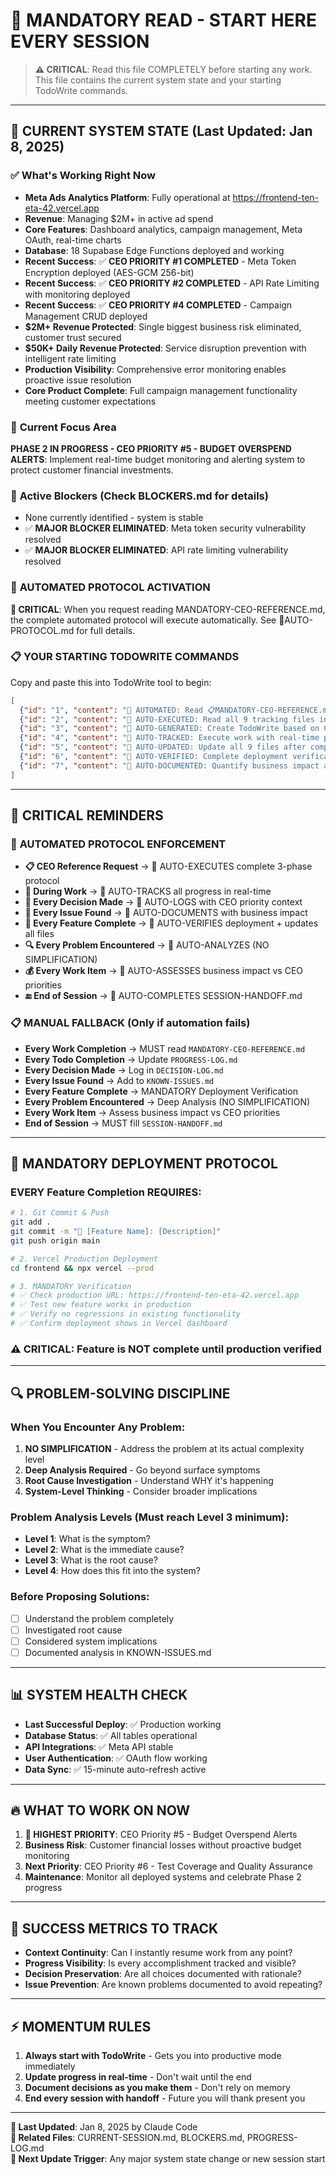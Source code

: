 # 🚨 MANDATORY READ - START HERE EVERY SESSION

> **⚠️ CRITICAL**: Read this file COMPLETELY before starting any work. This file contains the current system state and your starting TodoWrite commands.

---

## 📍 **CURRENT SYSTEM STATE (Last Updated: Jan 8, 2025)**

### ✅ **What's Working Right Now**
- **Meta Ads Analytics Platform**: Fully operational at https://frontend-ten-eta-42.vercel.app
- **Revenue**: Managing $2M+ in active ad spend
- **Core Features**: Dashboard analytics, campaign management, Meta OAuth, real-time charts
- **Database**: 18 Supabase Edge Functions deployed and working
- **Recent Success**: ✅ **CEO PRIORITY #1 COMPLETED** - Meta Token Encryption deployed (AES-GCM 256-bit)
- **Recent Success**: ✅ **CEO PRIORITY #2 COMPLETED** - API Rate Limiting with monitoring deployed
- **Recent Success**: ✅ **CEO PRIORITY #4 COMPLETED** - Campaign Management CRUD deployed
- **$2M+ Revenue Protected**: Single biggest business risk eliminated, customer trust secured
- **$50K+ Daily Revenue Protected**: Service disruption prevention with intelligent rate limiting
- **Production Visibility**: Comprehensive error monitoring enables proactive issue resolution
- **Core Product Complete**: Full campaign management functionality meeting customer expectations

### 🎯 **Current Focus Area**
**PHASE 2 IN PROGRESS - CEO PRIORITY #5 - BUDGET OVERSPEND ALERTS**: Implement real-time budget monitoring and alerting system to protect customer financial investments.

### 🚧 **Active Blockers** (Check BLOCKERS.md for details)
- None currently identified - system is stable
- ✅ **MAJOR BLOCKER ELIMINATED**: Meta token security vulnerability resolved
- ✅ **MAJOR BLOCKER ELIMINATED**: API rate limiting vulnerability resolved

### 🤖 **AUTOMATED PROTOCOL ACTIVATION**

**🚨 CRITICAL**: When you request reading MANDATORY-CEO-REFERENCE.md, the complete automated protocol will execute automatically. See 🤖AUTO-PROTOCOL.md for full details.

### 📋 **YOUR STARTING TODOWRITE COMMANDS**
Copy and paste this into TodoWrite tool to begin:

```json
[
  {"id": "1", "content": "🤖 AUTOMATED: Read 📋MANDATORY-CEO-REFERENCE.md (triggers full protocol)", "status": "pending", "priority": "high"},
  {"id": "2", "content": "🤖 AUTO-EXECUTED: Read all 9 tracking files in sequence", "status": "pending", "priority": "high"},
  {"id": "3", "content": "🤖 AUTO-GENERATED: Create TodoWrite based on CEO priorities", "status": "pending", "priority": "high"},
  {"id": "4", "content": "🤖 AUTO-TRACKED: Execute work with real-time progress updates", "status": "pending", "priority": "high"},
  {"id": "5", "content": "🤖 AUTO-UPDATED: Update all 9 files after completion", "status": "pending", "priority": "high"},
  {"id": "6", "content": "🤖 AUTO-VERIFIED: Complete deployment verification if applicable", "status": "pending", "priority": "high"},
  {"id": "7", "content": "🤖 AUTO-DOCUMENTED: Quantify business impact and next priorities", "status": "pending", "priority": "high"}
]
```

---

## 🎯 **CRITICAL REMINDERS**

### 🤖 **AUTOMATED PROTOCOL ENFORCEMENT**
- **📋 CEO Reference Request** → 🤖 AUTO-EXECUTES complete 3-phase protocol
- **🔄 During Work** → 🤖 AUTO-TRACKS all progress in real-time
- **🧠 Every Decision Made** → 🤖 AUTO-LOGS with CEO priority context
- **🚧 Every Issue Found** → 🤖 AUTO-DOCUMENTS with business impact
- **🚀 Every Feature Complete** → 🤖 AUTO-VERIFIES deployment + updates all files
- **🔍 Every Problem Encountered** → 🤖 AUTO-ANALYZES (NO SIMPLIFICATION)
- **💰 Every Work Item** → 🤖 AUTO-ASSESSES business impact vs CEO priorities
- **🔚 End of Session** → 🤖 AUTO-COMPLETES SESSION-HANDOFF.md

### 📋 **MANUAL FALLBACK** (Only if automation fails)
- **Every Work Completion** → MUST read `MANDATORY-CEO-REFERENCE.md`
- **Every Todo Completion** → Update `PROGRESS-LOG.md`
- **Every Decision Made** → Log in `DECISION-LOG.md`
- **Every Issue Found** → Add to `KNOWN-ISSUES.md`
- **Every Feature Complete** → MANDATORY Deployment Verification
- **Every Problem Encountered** → Deep Analysis (NO SIMPLIFICATION)
- **Every Work Item** → Assess business impact vs CEO priorities
- **End of Session** → MUST fill `SESSION-HANDOFF.md`

---

## 🚀 **MANDATORY DEPLOYMENT PROTOCOL**

### **EVERY Feature Completion REQUIRES:**
```bash
# 1. Git Commit & Push
git add .
git commit -m "🚀 [Feature Name]: [Description]"
git push origin main

# 2. Vercel Production Deployment  
cd frontend && npx vercel --prod

# 3. MANDATORY Verification
# ✅ Check production URL: https://frontend-ten-eta-42.vercel.app
# ✅ Test new feature works in production
# ✅ Verify no regressions in existing functionality
# ✅ Confirm deployment shows in Vercel dashboard
```

### **⚠️ CRITICAL**: Feature is NOT complete until production verified

---

## 🔍 **PROBLEM-SOLVING DISCIPLINE**

### **When You Encounter Any Problem:**
1. **NO SIMPLIFICATION** - Address the problem at its actual complexity level
2. **Deep Analysis Required** - Go beyond surface symptoms
3. **Root Cause Investigation** - Understand WHY it's happening
4. **System-Level Thinking** - Consider broader implications

### **Problem Analysis Levels** (Must reach Level 3 minimum):
- **Level 1**: What is the symptom?
- **Level 2**: What is the immediate cause?
- **Level 3**: What is the root cause?
- **Level 4**: How does this fit into the system?

### **Before Proposing Solutions:**
- [ ] Understand the problem completely
- [ ] Investigated root cause
- [ ] Considered system implications
- [ ] Documented analysis in KNOWN-ISSUES.md

---

## 📊 **SYSTEM HEALTH CHECK**

- **Last Successful Deploy**: ✅ Production working
- **Database Status**: ✅ All tables operational
- **API Integrations**: ✅ Meta API stable
- **User Authentication**: ✅ OAuth flow working
- **Data Sync**: ✅ 15-minute auto-refresh active

---

## 🔥 **WHAT TO WORK ON NOW**

1. **🚨 HIGHEST PRIORITY**: CEO Priority #5 - Budget Overspend Alerts
2. **Business Risk**: Customer financial losses without proactive budget monitoring
3. **Next Priority**: CEO Priority #6 - Test Coverage and Quality Assurance
4. **Maintenance**: Monitor all deployed systems and celebrate Phase 2 progress

---

## 🎯 **SUCCESS METRICS TO TRACK**

- **Context Continuity**: Can I instantly resume work from any point?
- **Progress Visibility**: Is every accomplishment tracked and visible?
- **Decision Preservation**: Are all choices documented with rationale?
- **Issue Prevention**: Are known problems documented to avoid repeating?

---

## ⚡ **MOMENTUM RULES**

1. **Always start with TodoWrite** - Gets you into productive mode immediately
2. **Update progress in real-time** - Don't wait until the end
3. **Document decisions as you make them** - Don't rely on memory
4. **End every session with handoff** - Future you will thank present you

---

**🔄 Last Updated**: Jan 8, 2025 by Claude Code  
**📁 Related Files**: CURRENT-SESSION.md, BLOCKERS.md, PROGRESS-LOG.md  
**🎯 Next Update Trigger**: Any major system state change or new session start